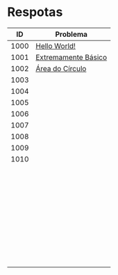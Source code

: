 # Respotas

| ID   | Problema |
| ---- | -------- |
| 1000 | [Hello World!](https://github.com/JefersonMelo/01-URI/tree/master/01-Iniciante/URI_1000) |
| 1001 | [Extremamente Básico](https://github.com/JefersonMelo/01-URI/tree/master/01-Iniciante/URI_1001) |
| 1002 | [Área do Círculo](https://github.com/JefersonMelo/01-URI/tree/master/01-Iniciante/URI_1002) |
| 1003 | [](https://github.com/JefersonMelo/01-URI/tree/master/01-Iniciante/URI_1003)     |
| 1004 | [](https://github.com/JefersonMelo/01-URI/tree/master/01-Iniciante/URI_1004)     |
| 1005 | [](https://github.com/JefersonMelo/01-URI/tree/master/01-Iniciante/URI_1005)     |
| 1006 | [](https://github.com/JefersonMelo/01-URI/tree/master/01-Iniciante/URI_1006)     |
| 1007 | [](https://github.com/JefersonMelo/01-URI/tree/master/01-Iniciante/URI_1007)     |
| 1008 | [](https://github.com/JefersonMelo/01-URI/tree/master/01-Iniciante/URI_1008)     |
| 1009 | [](https://github.com/JefersonMelo/01-URI/tree/master/01-Iniciante/URI_1009)     |
| 1010 | [](https://github.com/JefersonMelo/01-URI/tree/master/01-Iniciante/URI_1010)     |
|      | []()     |
|      | []()     |
|      | []()     |
|      | []()     |
|      | []()     |
|      | []()     |
|      | []()     |
|      | []()     |
|      | []()     |
|      | []()     |
|      | []()     |
|      | []()     |
|      | []()     |
|      | []()     |
|      | []()     |
|      | []()     |
|      | []()     |
|      | []()     |
|      | []()     |
|      | []()     |
|      | []()     |
|      | []()     |
|      | []()     |
|      | []()     |
|      | []()     |
|      | []()     |
|      | []()     |
|      | []()     |
|      | []()     |
|      | []()     |
|      | []()     |
|      | []()     |
|      | []()     |
|      | []()     |
|      | []()     |
|      | []()     |
|      | []()     |
|      | []()     |
|      | []()     |